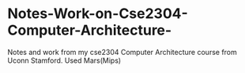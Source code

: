 # Notes-Work-on-Cse2304-Computer-Architecture-
Notes and work from my cse2304 Computer Architecture course from Uconn Stamford. Used Mars(Mips)
